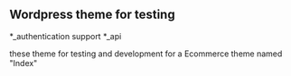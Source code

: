 ## Wordpress theme for testing

*_authentication support
*_api



these theme for testing and development for a Ecommerce theme named "Index"